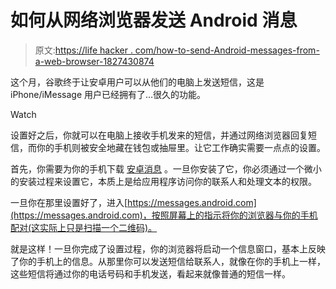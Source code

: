 # 如何从网络浏览器发送 Android 消息

> 原文:[https://life hacker . com/how-to-send-Android-messages-from-a-web-browser-1827430874](https://lifehacker.com/how-to-send-android-messages-from-a-web-browser-1827430874)

这个月，谷歌终于让安卓用户可以从他们的电脑上发送短信，这是 iPhone/iMessage 用户已经拥有了…很久的功能。

Watch

设置好之后，你就可以在电脑上接收手机发来的短信，并通过网络浏览器回复短信，而你的手机则被安全地藏在钱包或抽屉里。让它工作确实需要一点点的设置。

首先，你需要为你的手机下载 [安卓消息](https://play.google.com/store/apps/details?id=com.google.android.apps.messaging&hl=en_US) 。一旦你安装了它，你必须通过一个微小的安装过程来设置它，本质上是给应用程序访问你的联系人和处理文本的权限。

一旦你在那里设置好了，进入[https://messages.android.com](https://messages.android.com)，按照屏幕上的指示将你的浏览器与你的手机配对(这实际上只是扫描一个二维码)。

就是这样！一旦你完成了设置过程，你的浏览器将启动一个信息窗口，基本上反映了你的手机上的信息。从那里你可以发送短信给联系人，就像在你的手机上一样，这些短信将通过你的电话号码和手机发送，看起来就像普通的短信一样。